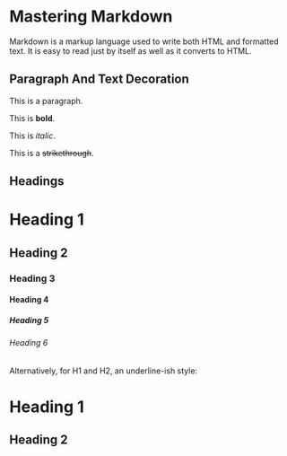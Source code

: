 # Mastering Markdown

Markdown is a markup language used to write both HTML and formatted text. It is easy to read just by itself as well as it converts to HTML.

## Paragraph And Text Decoration

This is a paragraph.

This is **bold**.

This is _italic_.

This is a ~~strikethrough~~.

## Headings

# Heading 1

## Heading 2

### Heading 3

#### Heading 4

##### Heading 5

###### Heading 6

Alternatively, for H1 and H2, an underline-ish style:

Heading 1
=========

Heading 2
---------
